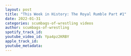 ```yaml
---
layout: post
title: "This Week in History: The Royal Rumble Part #1"
date: 2022-01-31
categories: scumbags-of-wrestling videos
author: scumbags-of-wrestling
spotify_track_id: 
youtube_video_id: Ypa4pz2KRBY
apple_track_id: 
youtube_metadata: 
---
```

